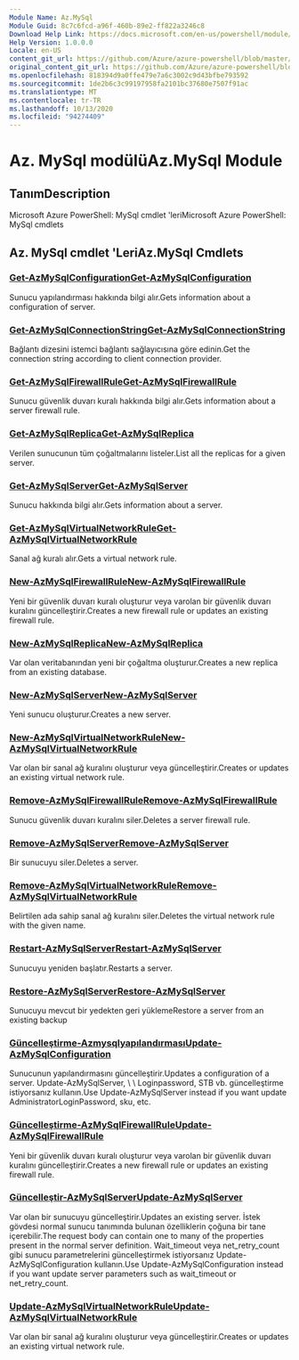 ```yaml
---
Module Name: Az.MySql
Module Guid: 8c7c6fcd-a96f-460b-89e2-ff822a3246c8
Download Help Link: https://docs.microsoft.com/en-us/powershell/module/az.mysql
Help Version: 1.0.0.0
Locale: en-US
content_git_url: https://github.com/Azure/azure-powershell/blob/master/src/MySql/help/Az.MySql.md
original_content_git_url: https://github.com/Azure/azure-powershell/blob/master/src/MySql/help/Az.MySql.md
ms.openlocfilehash: 818394d9a0ffe479e7a6c3002c9d43bfbe793592
ms.sourcegitcommit: 1de2b6c3c99197958fa2101bc37680e7507f91ac
ms.translationtype: MT
ms.contentlocale: tr-TR
ms.lasthandoff: 10/13/2020
ms.locfileid: "94274409"
---
```

# <span data-ttu-id="87ff4-101">Az. MySql modülü</span><span class="sxs-lookup"><span data-stu-id="87ff4-101">Az.MySql Module</span></span>
## <span data-ttu-id="87ff4-102">Tanım</span><span class="sxs-lookup"><span data-stu-id="87ff4-102">Description</span></span>
<span data-ttu-id="87ff4-103">Microsoft Azure PowerShell: MySql cmdlet 'leri</span><span class="sxs-lookup"><span data-stu-id="87ff4-103">Microsoft Azure PowerShell: MySql cmdlets</span></span>

## <span data-ttu-id="87ff4-104">Az. MySql cmdlet 'Leri</span><span class="sxs-lookup"><span data-stu-id="87ff4-104">Az.MySql Cmdlets</span></span>
### [<span data-ttu-id="87ff4-105">Get-AzMySqlConfiguration</span><span class="sxs-lookup"><span data-stu-id="87ff4-105">Get-AzMySqlConfiguration</span></span>](Get-AzMySqlConfiguration.md)
<span data-ttu-id="87ff4-106">Sunucu yapılandırması hakkında bilgi alır.</span><span class="sxs-lookup"><span data-stu-id="87ff4-106">Gets information about a configuration of server.</span></span>

### [<span data-ttu-id="87ff4-107">Get-AzMySqlConnectionString</span><span class="sxs-lookup"><span data-stu-id="87ff4-107">Get-AzMySqlConnectionString</span></span>](Get-AzMySqlConnectionString.md)
<span data-ttu-id="87ff4-108">Bağlantı dizesini istemci bağlantı sağlayıcısına göre edinin.</span><span class="sxs-lookup"><span data-stu-id="87ff4-108">Get the connection string according to client connection provider.</span></span>

### [<span data-ttu-id="87ff4-109">Get-AzMySqlFirewallRule</span><span class="sxs-lookup"><span data-stu-id="87ff4-109">Get-AzMySqlFirewallRule</span></span>](Get-AzMySqlFirewallRule.md)
<span data-ttu-id="87ff4-110">Sunucu güvenlik duvarı kuralı hakkında bilgi alır.</span><span class="sxs-lookup"><span data-stu-id="87ff4-110">Gets information about a server firewall rule.</span></span>

### [<span data-ttu-id="87ff4-111">Get-AzMySqlReplica</span><span class="sxs-lookup"><span data-stu-id="87ff4-111">Get-AzMySqlReplica</span></span>](Get-AzMySqlReplica.md)
<span data-ttu-id="87ff4-112">Verilen sunucunun tüm çoğaltmalarını listeler.</span><span class="sxs-lookup"><span data-stu-id="87ff4-112">List all the replicas for a given server.</span></span>

### [<span data-ttu-id="87ff4-113">Get-AzMySqlServer</span><span class="sxs-lookup"><span data-stu-id="87ff4-113">Get-AzMySqlServer</span></span>](Get-AzMySqlServer.md)
<span data-ttu-id="87ff4-114">Sunucu hakkında bilgi alır.</span><span class="sxs-lookup"><span data-stu-id="87ff4-114">Gets information about a server.</span></span>

### [<span data-ttu-id="87ff4-115">Get-AzMySqlVirtualNetworkRule</span><span class="sxs-lookup"><span data-stu-id="87ff4-115">Get-AzMySqlVirtualNetworkRule</span></span>](Get-AzMySqlVirtualNetworkRule.md)
<span data-ttu-id="87ff4-116">Sanal ağ kuralı alır.</span><span class="sxs-lookup"><span data-stu-id="87ff4-116">Gets a virtual network rule.</span></span>

### [<span data-ttu-id="87ff4-117">New-AzMySqlFirewallRule</span><span class="sxs-lookup"><span data-stu-id="87ff4-117">New-AzMySqlFirewallRule</span></span>](New-AzMySqlFirewallRule.md)
<span data-ttu-id="87ff4-118">Yeni bir güvenlik duvarı kuralı oluşturur veya varolan bir güvenlik duvarı kuralını güncelleştirir.</span><span class="sxs-lookup"><span data-stu-id="87ff4-118">Creates a new firewall rule or updates an existing firewall rule.</span></span>

### [<span data-ttu-id="87ff4-119">New-AzMySqlReplica</span><span class="sxs-lookup"><span data-stu-id="87ff4-119">New-AzMySqlReplica</span></span>](New-AzMySqlReplica.md)
<span data-ttu-id="87ff4-120">Var olan veritabanından yeni bir çoğaltma oluşturur.</span><span class="sxs-lookup"><span data-stu-id="87ff4-120">Creates a new replica from an existing database.</span></span>

### [<span data-ttu-id="87ff4-121">New-AzMySqlServer</span><span class="sxs-lookup"><span data-stu-id="87ff4-121">New-AzMySqlServer</span></span>](New-AzMySqlServer.md)
<span data-ttu-id="87ff4-122">Yeni sunucu oluşturur.</span><span class="sxs-lookup"><span data-stu-id="87ff4-122">Creates a new server.</span></span>

### [<span data-ttu-id="87ff4-123">New-AzMySqlVirtualNetworkRule</span><span class="sxs-lookup"><span data-stu-id="87ff4-123">New-AzMySqlVirtualNetworkRule</span></span>](New-AzMySqlVirtualNetworkRule.md)
<span data-ttu-id="87ff4-124">Var olan bir sanal ağ kuralını oluşturur veya güncelleştirir.</span><span class="sxs-lookup"><span data-stu-id="87ff4-124">Creates or updates an existing virtual network rule.</span></span>

### [<span data-ttu-id="87ff4-125">Remove-AzMySqlFirewallRule</span><span class="sxs-lookup"><span data-stu-id="87ff4-125">Remove-AzMySqlFirewallRule</span></span>](Remove-AzMySqlFirewallRule.md)
<span data-ttu-id="87ff4-126">Sunucu güvenlik duvarı kuralını siler.</span><span class="sxs-lookup"><span data-stu-id="87ff4-126">Deletes a server firewall rule.</span></span>

### [<span data-ttu-id="87ff4-127">Remove-AzMySqlServer</span><span class="sxs-lookup"><span data-stu-id="87ff4-127">Remove-AzMySqlServer</span></span>](Remove-AzMySqlServer.md)
<span data-ttu-id="87ff4-128">Bir sunucuyu siler.</span><span class="sxs-lookup"><span data-stu-id="87ff4-128">Deletes a server.</span></span>

### [<span data-ttu-id="87ff4-129">Remove-AzMySqlVirtualNetworkRule</span><span class="sxs-lookup"><span data-stu-id="87ff4-129">Remove-AzMySqlVirtualNetworkRule</span></span>](Remove-AzMySqlVirtualNetworkRule.md)
<span data-ttu-id="87ff4-130">Belirtilen ada sahip sanal ağ kuralını siler.</span><span class="sxs-lookup"><span data-stu-id="87ff4-130">Deletes the virtual network rule with the given name.</span></span>

### [<span data-ttu-id="87ff4-131">Restart-AzMySqlServer</span><span class="sxs-lookup"><span data-stu-id="87ff4-131">Restart-AzMySqlServer</span></span>](Restart-AzMySqlServer.md)
<span data-ttu-id="87ff4-132">Sunucuyu yeniden başlatır.</span><span class="sxs-lookup"><span data-stu-id="87ff4-132">Restarts a server.</span></span>

### [<span data-ttu-id="87ff4-133">Restore-AzMySqlServer</span><span class="sxs-lookup"><span data-stu-id="87ff4-133">Restore-AzMySqlServer</span></span>](Restore-AzMySqlServer.md)
<span data-ttu-id="87ff4-134">Sunucuyu mevcut bir yedekten geri yükleme</span><span class="sxs-lookup"><span data-stu-id="87ff4-134">Restore a server from an existing backup</span></span>

### [<span data-ttu-id="87ff4-135">Güncelleştirme-Azmysqlyapılandırması</span><span class="sxs-lookup"><span data-stu-id="87ff4-135">Update-AzMySqlConfiguration</span></span>](Update-AzMySqlConfiguration.md)
<span data-ttu-id="87ff4-136">Sunucunun yapılandırmasını güncelleştirir.</span><span class="sxs-lookup"><span data-stu-id="87ff4-136">Updates a configuration of a server.</span></span>
<span data-ttu-id="87ff4-137">Update-AzMySqlServer, \ \ Loginpassword, STB vb. güncelleştirme istiyorsanız kullanın.</span><span class="sxs-lookup"><span data-stu-id="87ff4-137">Use Update-AzMySqlServer instead if you want update AdministratorLoginPassword, sku, etc.</span></span>

### [<span data-ttu-id="87ff4-138">Güncelleştirme-AzMySqlFirewallRule</span><span class="sxs-lookup"><span data-stu-id="87ff4-138">Update-AzMySqlFirewallRule</span></span>](Update-AzMySqlFirewallRule.md)
<span data-ttu-id="87ff4-139">Yeni bir güvenlik duvarı kuralı oluşturur veya varolan bir güvenlik duvarı kuralını güncelleştirir.</span><span class="sxs-lookup"><span data-stu-id="87ff4-139">Creates a new firewall rule or updates an existing firewall rule.</span></span>

### [<span data-ttu-id="87ff4-140">Güncelleştir-AzMySqlServer</span><span class="sxs-lookup"><span data-stu-id="87ff4-140">Update-AzMySqlServer</span></span>](Update-AzMySqlServer.md)
<span data-ttu-id="87ff4-141">Var olan bir sunucuyu güncelleştirir.</span><span class="sxs-lookup"><span data-stu-id="87ff4-141">Updates an existing server.</span></span>
<span data-ttu-id="87ff4-142">İstek gövdesi normal sunucu tanımında bulunan özelliklerin çoğuna bir tane içerebilir.</span><span class="sxs-lookup"><span data-stu-id="87ff4-142">The request body can contain one to many of the properties present in the normal server definition.</span></span>
<span data-ttu-id="87ff4-143">Wait_timeout veya net_retry_count gibi sunucu parametrelerini güncelleştirmek istiyorsanız Update-AzMySqlConfiguration kullanın.</span><span class="sxs-lookup"><span data-stu-id="87ff4-143">Use Update-AzMySqlConfiguration instead if you want update server parameters such as wait_timeout or net_retry_count.</span></span>

### [<span data-ttu-id="87ff4-144">Update-AzMySqlVirtualNetworkRule</span><span class="sxs-lookup"><span data-stu-id="87ff4-144">Update-AzMySqlVirtualNetworkRule</span></span>](Update-AzMySqlVirtualNetworkRule.md)
<span data-ttu-id="87ff4-145">Var olan bir sanal ağ kuralını oluşturur veya güncelleştirir.</span><span class="sxs-lookup"><span data-stu-id="87ff4-145">Creates or updates an existing virtual network rule.</span></span>

